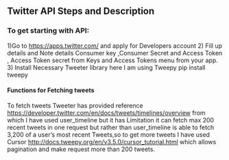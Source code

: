 ## Twitter API Steps and Description
### To get starting with API:
1)Go to https://apps.twitter.com/ and apply for Developers account 
2) Fill up details and Note details Consumer key ,Consumer Secret and Access Token , Access Token secret from Keys and Access Tokens menu from your app.
3) Install Necessary Tweeter library  here I am using Tweepy
pip install tweepy 
#### Functions for Fetching tweets
To fetch tweets Tweeter has provided reference https://developer.twitter.com/en/docs/tweets/timelines/overview  from which I have used user_timeline but it has Limitation it can fetch max 200 recent tweets in one request but rather than user_timeline is able to fetch 3,200 of a user’s most recent Tweets,so  to get more tweets I have used Cursor http://docs.tweepy.org/en/v3.5.0/cursor_tutorial.html which allows pagination and make request more than 200 tweets. 
